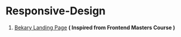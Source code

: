 # Responsive-Design

1. [Bekary Landing Page](Bekary-LandingPage/) **( Inspired from Frontend Masters Course )**
